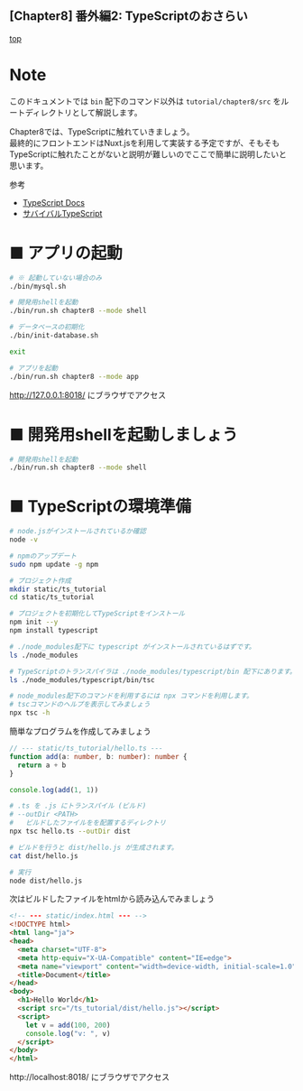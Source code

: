 [Chapter8] 番外編2: TypeScriptのおさらい
--
[top](../../README.md)

# Note
このドキュメントでは `bin` 配下のコマンド以外は `tutorial/chapter8/src` をルートディレクトリとして解説します。

Chapter8では、TypeScriptに触れていきましょう。  
最終的にフロントエンドはNuxt.jsを利用して実装する予定ですが、そもそもTypeScriptに触れたことがないと説明が難しいのでここで簡単に説明したいと思います。

参考

- [TypeScript Docs](https://www.typescriptlang.org/docs/)
- [サバイバルTypeScript](https://typescriptbook.jp/)


# ■ アプリの起動

```bash
# ※ 起動していない場合のみ
./bin/mysql.sh

# 開発用shellを起動
./bin/run.sh chapter8 --mode shell

# データベースの初期化
./bin/init-database.sh

exit

# アプリを起動
./bin/run.sh chapter8 --mode app
```

http://127.0.0.1:8018/ にブラウザでアクセス


# ■ 開発用shellを起動しましょう

```bash
# 開発用shellを起動
./bin/run.sh chapter8 --mode shell
```

# ■ TypeScriptの環境準備

```bash
# node.jsがインストールされているか確認
node -v

# npmのアップデート
sudo npm update -g npm

# プロジェクト作成
mkdir static/ts_tutorial
cd static/ts_tutorial

# プロジェクトを初期化してTypeScriptをインストール
npm init --y
npm install typescript

# ./node_modules配下に typescript がインストールされているはずです。
ls ./node_modules

# TypeScriptのトランスパイラは ./node_modules/typescript/bin 配下にあります。
ls ./node_modules/typescript/bin/tsc

# node_modules配下のコマンドを利用するには npx コマンドを利用します。
# tscコマンドのヘルプを表示してみましょう
npx tsc -h
```

簡単なプログラムを作成してみましょう


```ts
// --- static/ts_tutorial/hello.ts ---
function add(a: number, b: number): number {
  return a + b
}

console.log(add(1, 1))
```

```bash
# .ts を .js にトランスパイル (ビルド)
# --outDir <PATH>
#   ビルドしたファイルをを配置するディレクトリ
npx tsc hello.ts --outDir dist

# ビルドを行うと dist/hello.js が生成されます。
cat dist/hello.js

# 実行
node dist/hello.js
```

次はビルドしたファイルをhtmlから読み込んでみましょう

```html
<!-- --- static/index.html --- -->
<!DOCTYPE html>
<html lang="ja">
<head>
  <meta charset="UTF-8">
  <meta http-equiv="X-UA-Compatible" content="IE=edge">
  <meta name="viewport" content="width=device-width, initial-scale=1.0">
  <title>Document</title>
</head>
<body>
  <h1>Hello World</h1>
  <script src="/ts_tutorial/dist/hello.js"></script>
  <script>
    let v = add(100, 200)
    console.log("v: ", v)
  </script>
</body>
</html>
```

http://localhost:8018/ にブラウザでアクセス

